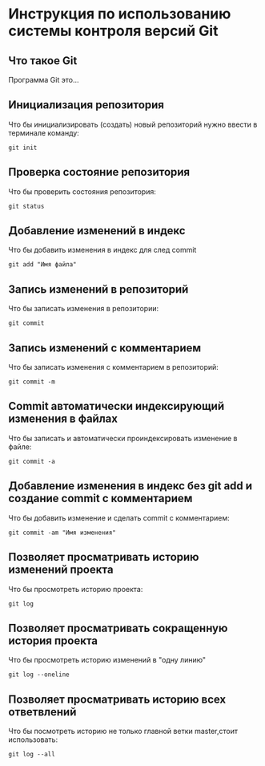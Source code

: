 # **Инструкция по использованию системы контроля версий Git**

## Что такое Git

Программа Git это...

## Инициализация репозитория 

Что бы инициализировать (создать) новый репозиторий нужно ввести в терминале команду:
    
    git init

## Проверка состояние репозитория

Что бы проверить состояния репозитория:

    git status

## Добавление изменений в индекс

Что бы добавить изменения в индекс для след commit 

    git add "Имя файла"

## Запись изменений в репозиторий

Что бы записать изменения в репозитории:

    git commit 

## Запись изменений с комментарием

Что бы записать изменения с комментарием в репозиторий:

    git commit -m

## Commit автоматически индексирующий изменения в файлах

Что бы записать и автоматически проиндексировать изменение в файле:


    git commit -a

## Добавление изменения в индекс без git add и создание commit с комментарием

Что бы добавить изменение и сделать commit с комментарием:

    git commit -am "Имя изменения"

## Позволяет просматривать историю изменений проекта

Что бы просмотреть историю проекта:

    git log

## Позволяет просматривать сокращенную история проекта

Что бы просмотреть историю изменений в "одну линию"

    git log --oneline

## Позволяет просматривать историю всех ответвлений 

Что бы посмотреть историю не только главной ветки master,стоит использовать:

    git log --all

